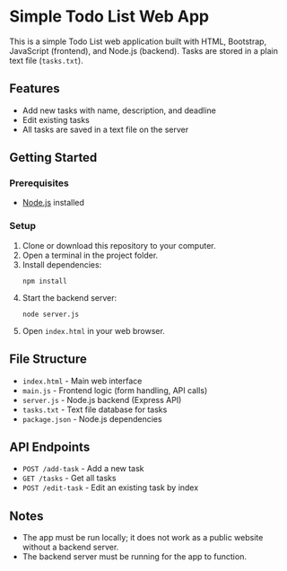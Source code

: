 # Simple Todo List Web App

This is a simple Todo List web application built with HTML, Bootstrap, JavaScript (frontend), and Node.js (backend). Tasks are stored in a plain text file (`tasks.txt`).

## Features
- Add new tasks with name, description, and deadline
- Edit existing tasks
- All tasks are saved in a text file on the server

## Getting Started

### Prerequisites
- [Node.js](https://nodejs.org/) installed

### Setup
1. Clone or download this repository to your computer.
2. Open a terminal in the project folder.
3. Install dependencies:
   ```
   npm install
   ```
4. Start the backend server:
   ```
   node server.js
   ```
5. Open `index.html` in your web browser.

## File Structure
- `index.html` - Main web interface
- `main.js` - Frontend logic (form handling, API calls)
- `server.js` - Node.js backend (Express API)
- `tasks.txt` - Text file database for tasks
- `package.json` - Node.js dependencies

## API Endpoints
- `POST /add-task` - Add a new task
- `GET /tasks` - Get all tasks
- `POST /edit-task` - Edit an existing task by index

## Notes
- The app must be run locally; it does not work as a public website without a backend server.
- The backend server must be running for the app to function.


